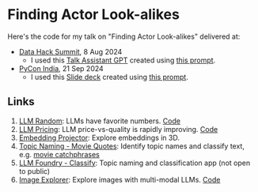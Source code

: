 # Finding Actor Look-alikes

Here's the code for my talk on "Finding Actor Look-alikes" delivered at:

- [Data Hack Summit](https://www.analyticsvidhya.com/datahacksummit/), 8 Aug 2024
  - I used this [Talk Assistant GPT](https://chatgpt.com/g/g-W4sPQhWU7-talk-assistant-august-2024) created using [this prompt](prompt.md).
- [PyCon India](https://in.pycon.org/cfp/2024/proposals/finding-actor-look-alikes-with-multi-modal-llms~azpn8/), 21 Sep 2024
  - I used this [Slide deck](https://llmfoundry.straive.com/apps/actor-lookalikes.html) created using [this prompt](slide-prompt.md).

## Links

1. [LLM Random](https://gramener.com/llmrandom/): LLMs have favorite numbers. [Code](https://github.com/gramener/llmrandom)
2. [LLM Pricing](https://gramener.com/llmpricing/): LLM price-vs-quality is rapidly improving. [Code](https://github.com/gramener/llmpricing)
3. [Embedding Projector](https://projector.tensorflow.org/): Explore embeddings in 3D.
4. [Topic Naming - Movie Quotes](https://colab.research.google.com/drive/1anjfSi5IYLNm2Ibipz1sp9GeTPPatKup): Identify topic names and classify text, e.g. [movie catchphrases](https://raw.githubusercontent.com/sanand0/actor-lookalikes/main/movie-quotes-catchphrases.csv)
5. [LLM Foundry - Classify](https://llmfoundry.straive.com/classify): Topic naming and classification app (not open to public)
6. [Image Explorer](https://gramener.com/imageexplore/): Explore images with multi-modal LLMs. [Code](https://github.com/gramener/imageexplore)

